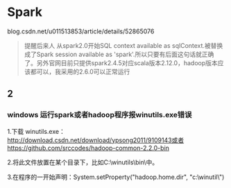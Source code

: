 # Spark




blog.csdn.net/u011513853/article/details/52865076




>提醒后来人 从spark2.0开始SQL context available as sqlContext.被替换成了Spark session available as 'spark'.所以只要有后面这句话就正确了。另外官网目前只提供spark2.4.5对应scala版本2.12.0，hadoop版本应该都可以，我采用的2.6.0可以正常运行







## 2


### windows 运行spark或者hadoop程序报winutils.exe错误

1.下载 winutils.exe：http://download.csdn.net/download/ypsong2011/9109143或者https://github.com/srccodes/hadoop-common-2.2.0-bin

2.将此文件放置在某个目录下，比如C:\winutils\bin\中。

3.在程序的一开始声明：System.setProperty("hadoop.home.dir", "c:\\winutil\\")


















